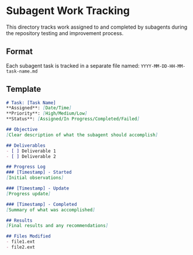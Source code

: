 # Subagent Work Tracking

This directory tracks work assigned to and completed by subagents during the repository testing and improvement process.

## Format

Each subagent task is tracked in a separate file named: `YYYY-MM-DD-HH-MM-task-name.md`

## Template

```markdown
# Task: [Task Name]
**Assigned**: [Date/Time]
**Priority**: [High/Medium/Low]
**Status**: [Assigned/In Progress/Completed/Failed]

## Objective
[Clear description of what the subagent should accomplish]

## Deliverables
- [ ] Deliverable 1
- [ ] Deliverable 2

## Progress Log
### [Timestamp] - Started
[Initial observations]

### [Timestamp] - Update
[Progress update]

### [Timestamp] - Completed
[Summary of what was accomplished]

## Results
[Final results and any recommendations]

## Files Modified
- file1.ext
- file2.ext
```